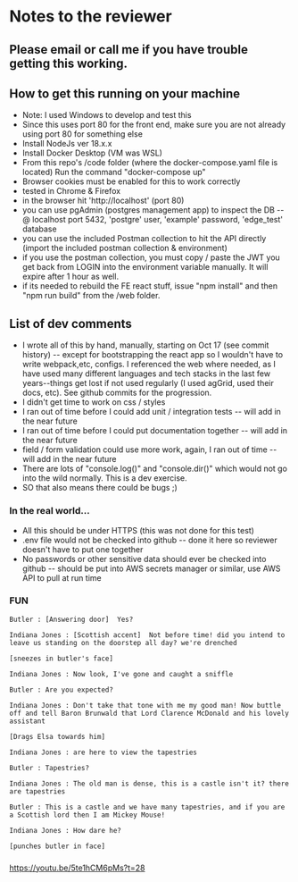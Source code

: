 # Notes to the reviewer

## Please email or call me if you have trouble getting this working.

## How to get this running on your machine
- Note: I used Windows to develop and test this
- Since this uses port 80 for the front end, make sure you are not already using port 80 for something else
- Install NodeJs ver 18.x.x
- Install Docker Desktop (VM was WSL)
- From this repo's /code folder (where the docker-compose.yaml file is located)
    Run the command "docker-compose up"
- Browser cookies must be enabled for this to work correctly
- tested in Chrome & Firefox
- in the browser hit 'http://localhost' (port 80)
- you can use pgAdmin (postgres management app) to inspect the DB -- @ localhost port 5432, 'postgre' user, 'example' password,  'edge_test' database
- you can use the included Postman collection to hit the API directly (import the included postman collection & environment)
- if you use the postman collection, you must copy / paste the JWT you get back from LOGIN into the environment variable manually. It will expire after 1 hour as well.
- if its needed to rebuild the FE react stuff, issue "npm install" and then "npm run build" from the /web folder.
## List of dev comments
- I wrote all of this by hand, manually, starting on Oct 17 (see commit history) -- except for bootstrapping the react app so I wouldn't have to write webpack,etc, configs. I referenced the web where needed, as I have used many different languages and tech stacks in the last few years--things get lost if not used regularly (I used agGrid, used their docs, etc). See github commits for the progression.
- I didn't get time to work on css / styles
- I ran out of time before I could add unit / integration tests -- will add in the near future
- I ran out of time before I could put documentation together -- will add in the near future
- field / form validation could use more work, again, I ran out of time -- will add in the near future
- There are lots of "console.log()" and "console.dir()" which would not go into the wild normally. This is a dev exercise.
- SO that also means there could be bugs ;)  

### In the real world...
- All this should be under HTTPS (this was not done for this test)
- .env file would not be checked into github -- done it here so reviewer doesn't have to put one together
- No passwords or other sensitive data should ever be checked into github -- should be put into AWS secrets manager or similar, use AWS API to pull at run time



### FUN
    Butler : [Answering door]  Yes?

    Indiana Jones : [Scottish accent]  Not before time! did you intend to leave us standing on the doorstep all day? we're drenched

    [sneezes in butler's face] 

    Indiana Jones : Now look, I've gone and caught a sniffle

    Butler : Are you expected?

    Indiana Jones : Don't take that tone with me my good man! Now buttle off and tell Baron Brunwald that Lord Clarence McDonald and his lovely assistant

    [Drags Elsa towards him] 

    Indiana Jones : are here to view the tapestries

    Butler : Tapestries?

    Indiana Jones : The old man is dense, this is a castle isn't it? there are tapestries

    Butler : This is a castle and we have many tapestries, and if you are a Scottish lord then I am Mickey Mouse!

    Indiana Jones : How dare he?

    [punches butler in face] 

    
###

https://youtu.be/5te1hCM6pMs?t=28
